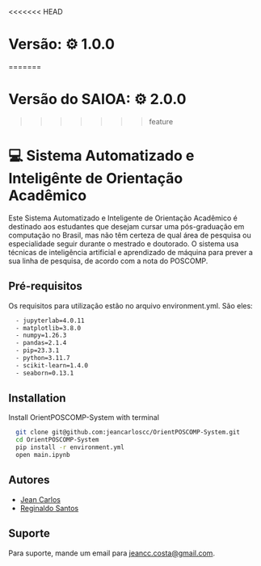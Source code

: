 <<<<<<< HEAD
# Versão: :gear: 1.0.0
=======
# Versão do SAIOA: :gear: 2.0.0
>>>>>>> feature
# :computer: Sistema Automatizado e Inteligênte de Orientação Acadêmico 

Este Sistema Automatizado e Inteligente de Orientação Acadêmico é destinado aos estudantes que desejam cursar uma pós-graduação em computação no Brasil, mas não têm certeza de qual área de pesquisa ou especialidade seguir durante o mestrado e doutorado. O sistema usa técnicas de inteligência artificial e aprendizado de máquina para prever a sua linha de pesquisa, de acordo com a nota do POSCOMP.

## Pré-requisitos

Os requisitos para utilização estão no arquivo environment.yml. São eles:

```bash
  - jupyterlab=4.0.11
  - matplotlib=3.8.0
  - numpy=1.26.3
  - pandas=2.1.4
  - pip=23.3.1
  - python=3.11.7
  - scikit-learn=1.4.0
  - seaborn=0.13.1
```

## Installation

Install OrientPOSCOMP-System with terminal

```bash
  git clone git@github.com:jeancarloscc/OrientPOSCOMP-System.git
  cd OrientPOSCOMP-System
  pip install -r environment.yml
  open main.ipynb
```
    
## Autores

- [Jean Carlos](http://lattes.cnpq.br/1659693816509187)
- [Reginaldo Santos](https://github.com/regicsf2010)


## Suporte

Para suporte, mande um email para jeancc.costa@gmail.com.


